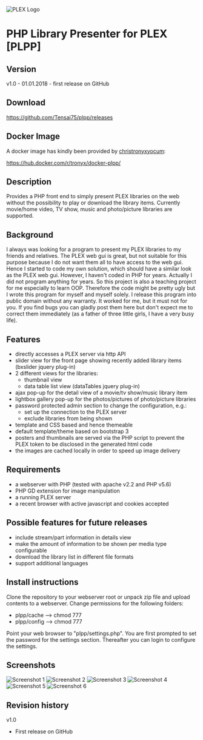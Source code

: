 ![PLEX Logo](https://github.com/Tensai75/plpp/raw/master/favicon.ico)

PHP Library Presenter for PLEX [PLPP]
=====================================

Version
-------

v1.0 - 01.01.2018 - first release on GitHub


Download
--------

https://github.com/Tensai75/plpp/releases


Docker Image
------------

A docker image has kindly been provided by [christronyxyocum](https://github.com/christronyxyocum):

https://hub.docker.com/r/tronyx/docker-plpp/


Description
-----------

Provides a PHP front end to simply present PLEX libraries on the web without the possibility to play or download the library items. Currently movie/home video, TV show, music and photo/picture libraries are supported.


Background
----------

I always was looking for a program to present my PLEX libraries to my friends and relatives. The PLEX web gui is great, but not suitable for this purpose because I do not want them all to have access to the web gui. Hence I started to code my own solution, which should have a similar look as the PLEX web gui.
However, I haven't coded in PHP for years. Actually I did not program anything for years. So this project is also a teaching project for me especially to learn OOP. Therefore the code might be pretty ugly but I wrote this program for myself and myself solely. I release this program into public domain without any warranty. It worked for me, but it must not for you.
If you find bugs you can gladly post them here but don't expect me to correct them immediately (as a father of three little girls, I have a very busy life).


Features
--------

 * directly accesses a PLEX server via http API
 * slider view for the front page showing recently added library items (bxslider jquery plug-in)
 * 2 different views for the libraries:
   * thumbnail view
   * data table list view (dataTables jquery plug-in)
 * ajax pop-up for the detail view of a movie/tv show/music library item
 * lightbox gallery pop-up for the photos/pictures of photo/picture libraries
 * password protected admin section to change the configuration, e.g.:
   * set up the connection to the PLEX server
   * exclude libraries from being shown
 * template and CSS based and hence themeable
 * default template/theme based on bootstrap 3
 * posters and thumbnails are served via the PHP script to prevent the PLEX token to be disclosed in the generated html code
 * the images are cached locally in order to speed up image delivery


Requirements
------------

 * a webserver with PHP (tested with apache v2.2 and PHP v5.6)
 * PHP GD extension for image manipulation
 * a running PLEX server
 * a recent browser with active javascript and cookies accepted


Possible features for future releases
-------------------------------------

 * include stream/part information in details view
 * make the amount of information to be shown per media type configurable
 * download the library list in different file formats
 * support additional languages


Install instructions
--------------------

Clone the repository to your webserver root or unpack zip file and upload contents to a webserver.
Change permissions for the following folders:

 * plpp/cache --> chmod 777
 * plpp/config --> chmod 777

Point your web browser to "plpp/settings.php". You are first prompted to set the password for the settings section. Thereafter you can login to configure the settings.


Screenshots
-------------

![Screenshot 1](https://github.com/Tensai75/plpp/raw/master/screenshots/plpp1.jpg)
![Screenshot 2](https://github.com/Tensai75/plpp/raw/master/screenshots/plpp2.jpg)
![Screenshot 3](https://github.com/Tensai75/plpp/raw/master/screenshots/plpp3.jpg)
![Screenshot 4](https://github.com/Tensai75/plpp/raw/master/screenshots/plpp4.jpg)
![Screenshot 5](https://github.com/Tensai75/plpp/raw/master/screenshots/plpp5.jpg)
![Screenshot 6](https://github.com/Tensai75/plpp/raw/master/screenshots/plpp6.jpg)


Revision history
----------------

v1.0

 * First release on GitHub
